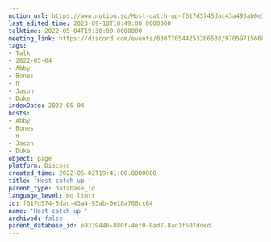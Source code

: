 ```yaml
---
notion_url: https://www.notion.so/Host-catch-up-f617d5745dac43a493ab0e18a766cc64
last_edited_time: 2023-09-18T10:49:00.0000000
talktime: 2022-05-04T19:30:00.0000000
meeting_link: https://discord.com/events/830770544253206538/970597156681568276
tags:
- Talk
- 2022-05-04
- Abby
- Bones
- π
- Jason
- Duke
indexDate: 2022-05-04
hosts:
- Abby
- Bones
- π
- Jason
- Duke
object: page
platform: Discord
created_time: 2022-05-02T19:41:00.0000000
title: 'Host catch up '
parent_type: database_id
language_level: No limit
id: f617d574-5dac-43a4-93ab-0e18a766cc64
name: 'Host catch up '
archived: false
parent_database_id: e9339446-880f-4ef0-8ad7-8ad1f507dded
---
```





